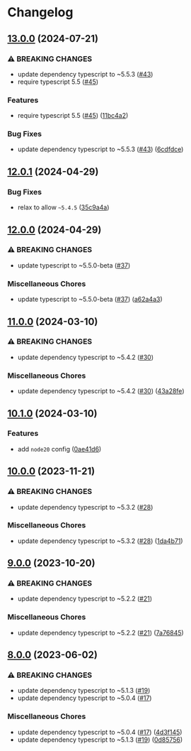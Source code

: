 # Changelog

## [13.0.0](https://github.com/voxpelli/tsconfig/compare/v12.0.1...v13.0.0) (2024-07-21)


### ⚠ BREAKING CHANGES

* update dependency typescript to ~5.5.3 ([#43](https://github.com/voxpelli/tsconfig/issues/43))
* require typescript 5.5 ([#45](https://github.com/voxpelli/tsconfig/issues/45))

### Features

* require typescript 5.5 ([#45](https://github.com/voxpelli/tsconfig/issues/45)) ([11bc4a2](https://github.com/voxpelli/tsconfig/commit/11bc4a2d973724a21f174b3556e7f95d8b47ae27))


### Bug Fixes

* update dependency typescript to ~5.5.3 ([#43](https://github.com/voxpelli/tsconfig/issues/43)) ([6cdfdce](https://github.com/voxpelli/tsconfig/commit/6cdfdcec952c6cc75a250e57573825a2daa10cc5))

## [12.0.1](https://github.com/voxpelli/tsconfig/compare/v12.0.0...v12.0.1) (2024-04-29)


### Bug Fixes

* relax to allow `~5.4.5` ([35c9a4a](https://github.com/voxpelli/tsconfig/commit/35c9a4a9bb1686c7f7d3958ea52152fd831b1166))

## [12.0.0](https://github.com/voxpelli/tsconfig/compare/v11.0.0...v12.0.0) (2024-04-29)


### ⚠ BREAKING CHANGES

* update typescript to ~5.5.0-beta ([#37](https://github.com/voxpelli/tsconfig/issues/37))

### Miscellaneous Chores

* update typescript to ~5.5.0-beta ([#37](https://github.com/voxpelli/tsconfig/issues/37)) ([a62a4a3](https://github.com/voxpelli/tsconfig/commit/a62a4a36da75cd3440363501ab6df74b9b4b4523))

## [11.0.0](https://github.com/voxpelli/tsconfig/compare/v10.1.0...v11.0.0) (2024-03-10)


### ⚠ BREAKING CHANGES

* update dependency typescript to ~5.4.2 ([#30](https://github.com/voxpelli/tsconfig/issues/30))

### Miscellaneous Chores

* update dependency typescript to ~5.4.2 ([#30](https://github.com/voxpelli/tsconfig/issues/30)) ([43a28fe](https://github.com/voxpelli/tsconfig/commit/43a28fe845d7b86ed3b9aa22564d45bc187c8ceb))

## [10.1.0](https://github.com/voxpelli/tsconfig/compare/v10.0.0...v10.1.0) (2024-03-10)


### Features

* add `node20` config ([0ae41d6](https://github.com/voxpelli/tsconfig/commit/0ae41d6dae3af8a7a008f6ae54ed7babdde36391))

## [10.0.0](https://github.com/voxpelli/tsconfig/compare/v9.0.0...v10.0.0) (2023-11-21)


### ⚠ BREAKING CHANGES

* update dependency typescript to ~5.3.2 ([#28](https://github.com/voxpelli/tsconfig/issues/28))

### Miscellaneous Chores

* update dependency typescript to ~5.3.2 ([#28](https://github.com/voxpelli/tsconfig/issues/28)) ([1da4b71](https://github.com/voxpelli/tsconfig/commit/1da4b71d87605dbf35ae6c14f2b1d602a5d4b0a3))

## [9.0.0](https://github.com/voxpelli/tsconfig/compare/v8.0.0...v9.0.0) (2023-10-20)


### ⚠ BREAKING CHANGES

* update dependency typescript to ~5.2.2 ([#21](https://github.com/voxpelli/tsconfig/issues/21))

### Miscellaneous Chores

* update dependency typescript to ~5.2.2 ([#21](https://github.com/voxpelli/tsconfig/issues/21)) ([7a76845](https://github.com/voxpelli/tsconfig/commit/7a768452c2a82dde0e5372e58329bf4c63d06c4a))

## [8.0.0](https://github.com/voxpelli/tsconfig/compare/v7.0.0...v8.0.0) (2023-06-02)


### ⚠ BREAKING CHANGES

* update dependency typescript to ~5.1.3 ([#19](https://github.com/voxpelli/tsconfig/issues/19))
* update dependency typescript to ~5.0.4 ([#17](https://github.com/voxpelli/tsconfig/issues/17))

### Miscellaneous Chores

* update dependency typescript to ~5.0.4 ([#17](https://github.com/voxpelli/tsconfig/issues/17)) ([4d3f145](https://github.com/voxpelli/tsconfig/commit/4d3f14503c0411e0e8ba360ed450b935baf83838))
* update dependency typescript to ~5.1.3 ([#19](https://github.com/voxpelli/tsconfig/issues/19)) ([0d85756](https://github.com/voxpelli/tsconfig/commit/0d857564875c2a7e27f5aa77ee2fe19b871296f9))
